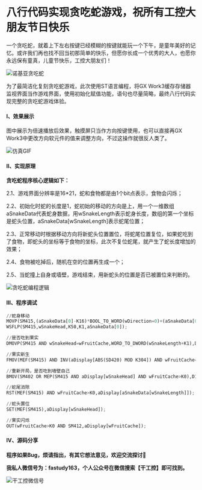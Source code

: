 # 八行代码实现贪吃蛇游戏，祝所有工控大朋友节日快乐

一个贪吃蛇，就着上下左右按键已经模糊的按键就能玩一个下午，是童年美好的记忆。或许我们再也找不回当初那简单的快乐，但愿你长成一个优秀的大人，也愿你永远保有童真，儿童节快乐，工控大朋友们！

![诺基亚贪吃蛇](https://pic.imgdb.cn/item/60b3cf2239f6859bc23d2ed8.jpg)

为了最简洁化复刻贪吃蛇游戏，此次使用ST语言编程，将GX Work3缓存存储器监视界面当作游戏界面，使用初始化赋值功能，语句也尽量简略，最终八行代码实现完整的贪吃蛇游戏体验。

#### Ⅰ、效果展示

图中展示为倍速播放后效果，触摸屏只当作方向按键使用，也可以直接再GX Work3中更改方向软元件的值来调整方向，不过这操作就很反人类了。

![仿真GIF](https://pic.imgdb.cn/item/60b3cf2239f6859bc23d2efb.gif)

#### Ⅱ、实现原理

**贪吃蛇程序核心逻辑如下：**

2.1、游戏界面分辨率是16*21，蛇和食物都是由1个bit点表示，食物会闪烁；

2.2、初始化时蛇的长度是1，蛇初始的移动的方向是上，用一个一维数组aSnakeData代表蛇身数据，用wSnakeLength表示蛇身长度，数组的第一个坐标是蛇头位置，aSnakeData[wSnakeLength]表示蛇尾位置；

2.3、正常移动时根据移动方向将新蛇头位置置位，将蛇尾位置复位，如果蛇吃到了食物，即蛇头的坐标等于食物的坐标，此次不复位蛇尾，就产生了蛇长度增加的效果；

2.4、食物被吃掉后，随机在空的位置再生成一个；

2.5、当蛇撞上自身或墙壁，游戏结束，用新蛇头的位置是否已被置位来判断的。

![贪吃蛇编程逻辑](https://pic.imgdb.cn/item/60b3d2b039f6859bc266ee18.png)

#### Ⅲ、程序调试

```python
//蛇身移动
MOVP(SM415,(aSnakeData[0]-K16)*BOOL_TO_WORD(wDirection=0)+(aSnakeData[0]+K16)*BOOL_TO_WORD(wDirection=1)+(aSnakeData[0]+K1)*BOOL_TO_WORD(wDirection=2)+(aSnakeData[0]-K1)*BOOL_TO_WORD(wDirection=3),wSnakeHead);
WSFLP(SM415,wSnakeHead,K50,K1,aSnakeData[0]);

//是否吃到果实
DMOVP(SM415 AND wSnakeHead=wFruitCache,WORD_TO_DWORD(wSnakeLength+K1),D31);

//果实新生
FMOV(MEF(SM415) AND INV(aDisplay[ABS(SD420) MOD K304]) AND wFruitCache=K0,ABS(SD420) MOD K304,K2,D32);

//重新开局，是否吃到墙壁自己
BMOV(SM402 OR MEP(SM415 AND aDisplay[wSnakeHead] AND wFruitCache>K0),D100,K90,D0);

//蛇尾消除
RST(MEF(SM415) AND wFruitCache>K0,aDisplay[aSnakeData[wSnakeLength]]);

//蛇头置位
SET(MEF(SM415),aDisplay[wSnakeHead]);

//果实闪烁
OUT(wFruitCache>K0 AND SM412,aDisplay[wFruitCache]);
```

#### Ⅳ、源码分享

**程序如果Bug，烦请指出，有其它想法意见，欢迎交流探讨🤝**

**我私人微信号为：fastudy163，个人公众号在微信搜索【干工控】即可找到。**

![干工控微信号](https://pic.imgdb.cn/item/60b3e00639f6859bc2f14ef2.png)
